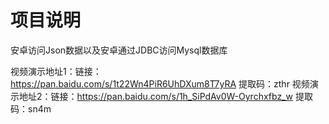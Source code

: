 # 项目说明
安卓访问Json数据以及安卓通过JDBC访问Mysql数据库

视频演示地址1：链接：https://pan.baidu.com/s/1t22Wn4PiR6UhDXum8T7yRA 提取码：zthr 
视频演示地址2：链接：https://pan.baidu.com/s/1h_SiPdAv0W-Oyrchxfbz_w 提取码：sn4m 


